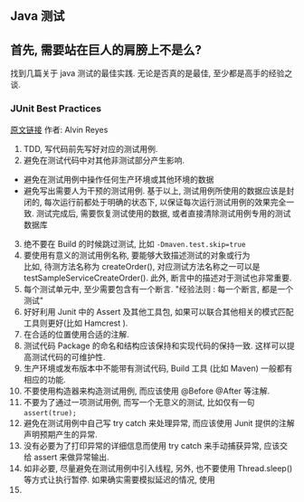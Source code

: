 Java 测试
---------------

## 首先, 需要站在巨人的肩膀上不是么?

找到几篇关于 java 测试的最佳实践. 无论是否真的是最佳, 至少都是高手的经验之谈.

### JUnit Best Practices

[原文链接](http://examples.javacodegeeks.com/core-java/junit/junit-best-practices/)  作者: Alvin Reyes

1. TDD, 写代码前先写好对应的测试用例.
2. 避免在测试代码中对其他非测试部分产生影响.  
  * 避免在测试用例中操作任何生产环境或其他环境的数据  
  * 避免写出需要人为干预的测试用例.
  基于以上, 测试用例所使用的数据应该是封闭的, 每次运行前都处于明确的状态下, 以保证每次运行测试用例的效果完全一致. 测试完成后, 需要恢复测试使用的数据, 或者直接清除测试用例专用的测试数据库  
3. 绝不要在 Build 的时候跳过测试, 比如 `-Dmaven.test.skip=true`
4. 要使用有意义的测试用例名称, 要能够大致描述测试的对象或行为  
  比如, 待测方法名称为 createOrder(), 对应测试方法名称之一可以是 testSampleServiceCreateOrder().
  此外, 断言中的描述对于测试也非常重要.  
5. 每个测试单元中, 至少需要包含有一个断言. "经验法则 : 每一个断言, 都是一个测试"  
6. 好好利用 Junit 中的 Assert 及其他工具包, 如果可以联合其他相关的模式匹配工具则更好(比如 Hamcrest ).
7. 在合适的位置使用合适的注解.
8. 测试代码 Package 的命名和结构应该保持和实现代码的保持一致. 这样可以提高测试代码的可维护性.  
9. 生产环境或发布版本中不能带有测试代码, Build 工具 (比如 Maven) 一般都有相应的功能.  
10. 不要使用构造器来构造测试用例, 而应该使用 @Before @After 等注解.  
11. 不要为了通过一项测试用例, 而写一个无意义的测试, 比如仅有一句 `assert(true);`  
12. 避免在测试用例中自己写 try catch 来处理异常, 而应该使用 Junit 提供的注解声明预期产生的异常.
13. 没有必要为了打印异常的详细信息而使用 try catch 来手动捕获异常, 应该交给 assert 来做异常输出.  
14. 如非必要, 尽量避免在测试用例中引入线程, 另外, 也不要使用 Thread.sleep() 等方式让执行暂停.
  如果确实需要模拟延迟的情况, 使用  
15.
